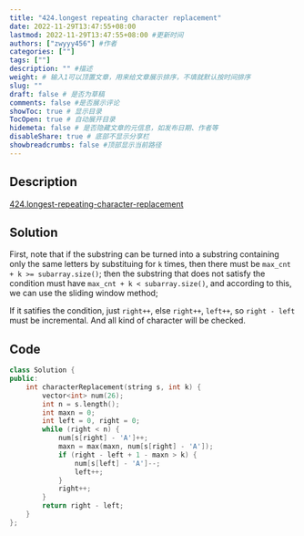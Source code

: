 ```yaml
---
title: "424.longest repeating character replacement"
date: 2022-11-29T13:47:55+08:00
lastmod: 2022-11-29T13:47:55+08:00 #更新时间
authors: ["zwyyy456"] #作者
categories: [""]
tags: [""]
description: "" #描述
weight: # 输入1可以顶置文章，用来给文章展示排序，不填就默认按时间排序
slug: ""
draft: false # 是否为草稿
comments: false #是否展示评论
showToc: true # 显示目录
TocOpen: true # 自动展开目录
hidemeta: false # 是否隐藏文章的元信息，如发布日期、作者等
disableShare: true # 底部不显示分享栏
showbreadcrumbs: false #顶部显示当前路径
---
```

## Description
[424.longest-repeating-character-replacement](https://leetcode.com/problems/longest-repeating-character-replacement/)

## Solution
First, note that if the substring can be turned into a substring containing only the same letters by substituing for `k` times, then there must be `max_cnt + k >= subarray.size()`; then the substring that does not satisfy the condition must have `max_cnt + k < subarray.size()`, and according to this, we can use the sliding window method;

If it satifies the condition, just `right++`, else `right++`, `left++`, so `right - left` must be incremental. And all kind of character will be checked.

## Code
```cpp
class Solution {
public:
    int characterReplacement(string s, int k) {
        vector<int> num(26);
        int n = s.length();
        int maxn = 0;
        int left = 0, right = 0;
        while (right < n) {
            num[s[right] - 'A']++;
            maxn = max(maxn, num[s[right] - 'A']);
            if (right - left + 1 - maxn > k) {
                num[s[left] - 'A']--;
                left++;
            }
            right++;
        }
        return right - left;
    }
};
```